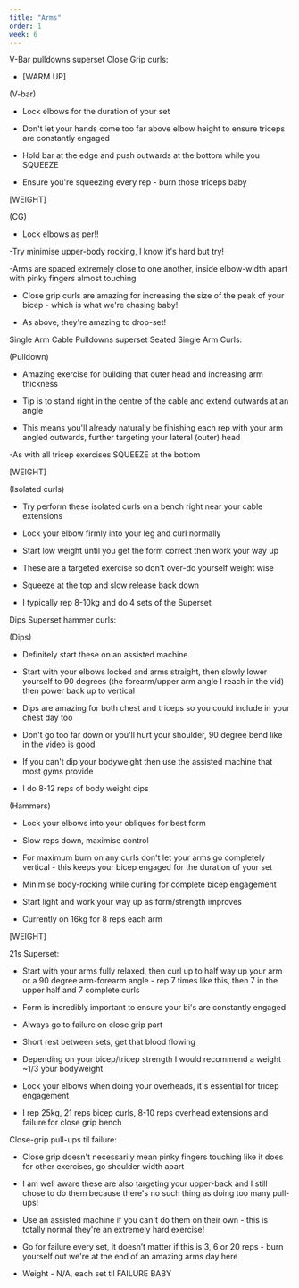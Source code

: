 ```yaml
---
title: "Arms"
order: 1
week: 6
--- 
```


V-Bar pulldowns superset Close Grip curls:

- [WARM UP]

(V-bar)
- Lock elbows for the duration of your set

- Don't let your hands come too far above elbow height to ensure triceps are constantly engaged

- Hold bar at the edge and push outwards at the bottom while you SQUEEZE

- Ensure you're squeezing every rep - burn those triceps baby

[WEIGHT]

(CG)
- Lock elbows as per!!

 -Try minimise upper-body rocking, I know it's hard but try!

 -Arms are spaced extremely close to one another, inside elbow-width apart with pinky fingers almost touching

- Close grip curls are amazing for increasing the size of the peak of your bicep - which is what we're chasing baby!

- As above, they're amazing to drop-set!

Single Arm Cable Pulldowns superset Seated Single Arm Curls:

(Pulldown)
- Amazing exercise for building that outer head and increasing arm thickness

- Tip is to stand right in the centre of the cable and extend outwards at an angle

- This means you'll already naturally be finishing each rep with your arm angled outwards, further targeting your lateral (outer) head

 -As with all tricep exercises SQUEEZE at the bottom

[WEIGHT]

(Isolated curls)
- Try perform these isolated curls on a bench right near your cable extensions

- Lock your elbow firmly into your leg and curl normally

- Start low weight until you get the form correct then work your way up

- These are a targeted exercise so don't over-do yourself weight wise

- Squeeze at the top and slow release back down

- I typically rep 8-10kg and do 4 sets of the Superset

Dips Superset hammer curls:

(Dips)
- Definitely start these on an assisted machine.

- Start with your elbows locked and arms straight, then slowly lower yourself to 90 degrees (the forearm/upper arm angle I reach in the vid) then power back up to vertical

- Dips are amazing for both chest and triceps so you could include in your chest day too

- Don't go too far down or you'll hurt your shoulder, 90 degree bend like in the video is good

- If you can't dip your bodyweight then use the assisted machine that most gyms provide

- I do 8-12 reps of body weight dips

(Hammers)

- Lock your elbows into your obliques for best form

- Slow reps down, maximise control

- For maximum burn on any curls don't let your arms go completely vertical - this keeps your bicep engaged for the duration of your set

- Minimise body-rocking while curling for complete bicep engagement

- Start light and work your way up as form/strength improves

- Currently on 16kg for 8 reps each arm

[WEIGHT]


21s Superset:

- Start with your arms fully relaxed, then curl up to half way up your arm or a 90 degree arm-forearm angle - rep 7 times like this, then 7 in the upper half and 7 complete curls

- Form is incredibly important to ensure your bi's are constantly engaged

- Always go to failure on close grip part

- Short rest between sets, get that blood flowing

- Depending on your bicep/tricep strength I would recommend a weight ~1/3 your bodyweight

- Lock your elbows when doing your overheads, it's essential for tricep engagement

- I rep 25kg, 21 reps bicep curls, 8-10 reps overhead extensions and failure for close grip bench

Close-grip pull-ups til failure:

- Close grip doesn't necessarily mean pinky fingers touching like it does for other exercises, go shoulder width apart

- I am well aware these are also targeting your upper-back and I still chose to do them because there's no such thing as doing too many pull-ups!

- Use an assisted machine if you can't do them on their own - this is totally normal they're an extremely hard exercise!

- Go for failure every set, it doesn’t matter if this is 3, 6 or 20 reps - burn yourself out we're at the end of an amazing arms day here

- Weight - N/A, each set til FAILURE BABY
